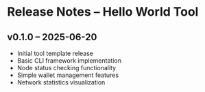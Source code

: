 # Release Notes – Hello World Tool

## v0.1.0 – 2025-06-20
- Initial tool template release
- Basic CLI framework implementation
- Node status checking functionality
- Simple wallet management features
- Network statistics visualization
